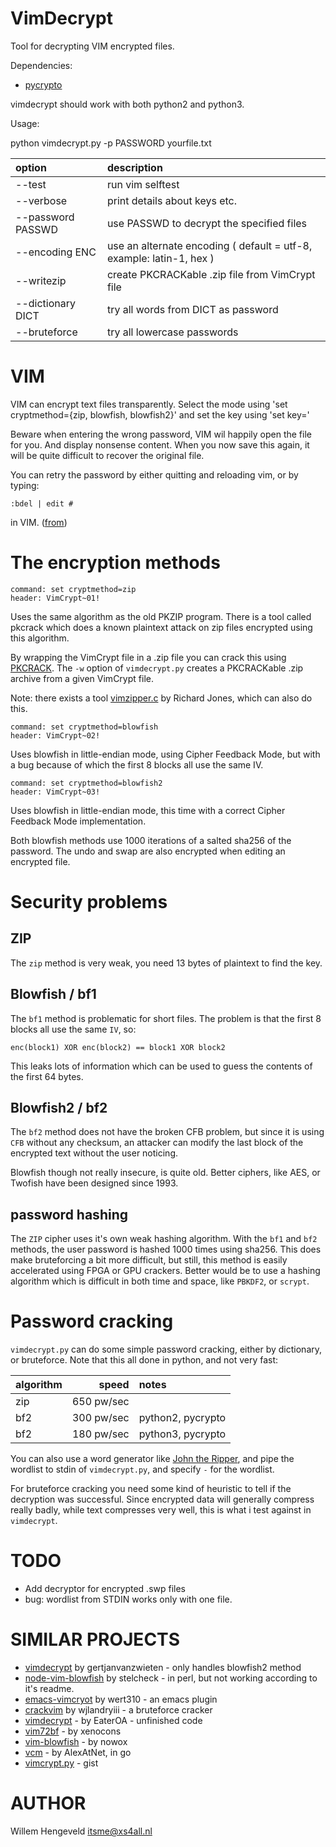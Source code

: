VimDecrypt
==========

Tool for decrypting VIM encrypted files.

Dependencies:
 * [pycrypto](https://pypi.python.org/pypi/pycrypto)

vimdecrypt should work with both python2 and python3.


Usage:

   python vimdecrypt.py -p PASSWORD yourfile.txt

| option             | description
|:------------------ |:-------------------------
| --test             | run vim selftest
| --verbose          | print details about keys etc.
| --password PASSWD  | use PASSWD to decrypt the specified files
| --encoding ENC     | use an alternate encoding ( default = utf-8, example: latin-1, hex )
| --writezip         | create PKCRACKable .zip file from VimCrypt file
| --dictionary DICT  | try all words from DICT as password
| --bruteforce       | try all lowercase passwords


VIM
===

VIM can encrypt text files transparently.
Select the mode using 'set cryptmethod={zip, blowfish, blowfish2}'
and set the key using 'set key=<secret>'

Beware when entering the wrong password, VIM wil happily open the file for you.
And display nonsense content.
When you now save this again, it will be quite difficult to recover the original file.

You can retry the password by either quitting and reloading vim, or by typing:

    :bdel | edit #

in VIM. ([from](http://stackoverflow.com/questions/22353221/not-able-to-recover-vim-encrypted-file-after-set-key))


The encryption methods
======================

    command: set cryptmethod=zip
    header: VimCrypt~01!

Uses the same algorithm as the old PKZIP program.
There is a tool called pkcrack which does a known plaintext attack
on zip files encrypted using this algorithm.

By wrapping the VimCrypt file in a .zip file you can crack this
using [PKCRACK](https://www.unix-ag.uni-kl.de/~conrad/krypto/pkcrack.html).
The `-w` option of `vimdecrypt.py` creates a PKCRACKable .zip archive from a given VimCrypt file.

Note: there exists a tool [vimzipper.c](http://pastebin.com/7gKp6P3J) by Richard Jones, which
can also do this.


    command: set cryptmethod=blowfish
    header: VimCrypt~02!

Uses blowfish in little-endian mode, using Cipher Feedback Mode, but with a bug because of which the first 8 blocks all use the same IV.


    command: set cryptmethod=blowfish2
    header: VimCrypt~03!

Uses blowfish in little-endian mode, this time with a correct Cipher Feedback Mode implementation.


Both blowfish methods use 1000 iterations of a salted sha256 of the password.
The undo and swap are also encrypted when editing an encrypted file.


Security problems
=================

ZIP
---

The `zip` method is very weak, you need 13 bytes of plaintext to find the key.

Blowfish / bf1
--------------

The `bf1` method is problematic for short files. 
The problem is that the first 8 blocks all use the same `IV`, so:

    enc(block1) XOR enc(block2) == block1 XOR block2

This leaks lots of information which can be used to guess the contents
of the first 64 bytes.

Blowfish2 / bf2
---------------

The `bf2` method does not have the broken CFB problem, but 
since it is using `CFB` without any checksum, an attacker can modify
the last block of the encrypted text without the user noticing.

Blowfish though not really insecure, is quite old. Better ciphers, like AES,
or Twofish have been designed since 1993.

password hashing
----------------

The `ZIP` cipher uses it's own weak hashing algorithm.
With the `bf1` and `bf2` methods, the user password is hashed 1000 times using sha256.
This does make bruteforcing a bit more difficult, but still, this method is easily accelerated
using FPGA or GPU crackers.
Better would be to use a hashing algorithm which is difficult in both time and space, like
`PBKDF2`, or `scrypt`.

Password cracking
=================

`vimdecrypt.py` can do some simple password cracking, either by dictionary, or bruteforce.
Note that this all done in python, and not very fast:

| algorithm | speed  |  notes
|:---- | -----------:|:----
|  zip | 650 pw/sec  |
|  bf2 | 300 pw/sec  | python2, pycrypto
|  bf2 | 180 pw/sec  | python3, pycrypto


You can also use a word generator like [John the Ripper](http://www.openwall.com/john/), and pipe the wordlist
to stdin of `vimdecrypt.py`, and specify `-` for the wordlist.

For bruteforce cracking you need some kind of heuristic to tell if the decryption was successful.
Since encrypted data will generally compress really badly, while text compresses very well,
this is what i test against in `vimdecrypt`.


TODO
====

 * Add decryptor for encrypted .swp files
 * bug: wordlist from STDIN works only with one file.


SIMILAR PROJECTS
================

 * [vimdecrypt](https://github.com/gertjanvanzwieten/vimdecrypt) by gertjanvanzwieten - only handles blowfish2 method
 * [node-vim-blowfish](https://github.com/stelcheck/node-vim-blowfish) by stelcheck - in perl, but not working according to it's readme.
 * [emacs-vimcryot](https://github.com/wert310/emacs-vimcrypt) by wert310 - an emacs plugin
 * [crackvim](https://github.com/wjlandryiii/crackvim) by wjlandryiii - a bruteforce cracker
 * [vimdecrypt](https://github.com/EaterOA/vimdecrypt) - by EaterOA - unfinished code
 * [vim72bf](https://github.com/xenocons/vim72bf) - by xenocons
 * [vim-blowfish](https://github.com/nowox/vim-blowfish) - by nowox
 * [vcm](https://github.com/AlexAtNet/vcm) - by AlexAtNet, in go
 * [vimcrypt.py](https://gist.github.com/amtal/d482a2f8913bc6e2c2e0) - gist


AUTHOR
======

Willem Hengeveld <itsme@xs4all.nl>

